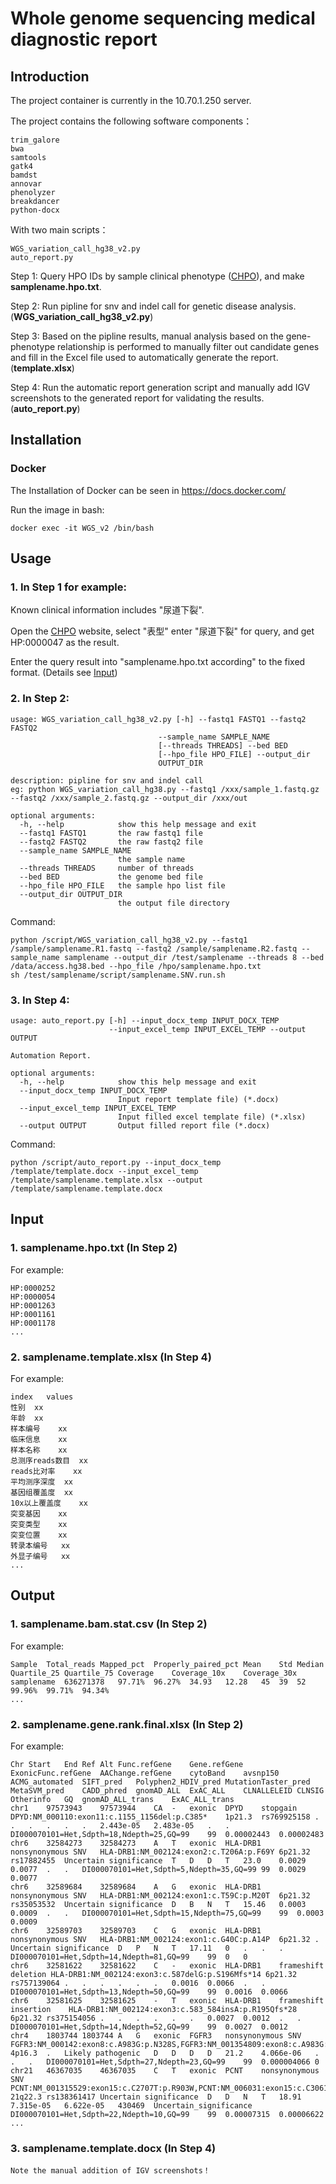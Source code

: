 # Whole genome sequencing medical diagnostic report

## Introduction

The project container is currently in the 10.70.1.250 server.

The project contains the following software components：

    trim_galore
    bwa
    samtools
    gatk4
    bamdst
    annovar
    phenolyzer
    breakdancer
    python-docx

With two main scripts：

    WGS_variation_call_hg38_v2.py
    auto_report.py

Step 1: Query HPO IDs by sample clinical phenotype ([CHPO](https://www.chinahpo.net/chpo/#/search)), and make
**samplename.hpo.txt**.

Step 2: Run pipline for snv and indel call for genetic disease analysis. (**WGS_variation_call_hg38_v2.py**)

Step 3: Based on the pipline results, manual analysis based on the gene-phenotype relationship is performed to manually
filter out candidate genes and fill in the Excel file used to automatically generate the report. (**template.xlsx**)

Step 4: Run the automatic report generation script and manually add IGV screenshots to the generated report for
validating the results. (**auto_report.py**)

## Installation

### Docker

The Installation of Docker can be seen in https://docs.docker.com/

Run the image in bash:

    docker exec -it WGS_v2 /bin/bash

## Usage

### 1. In Step 1 for example:

Known clinical information includes "尿道下裂".

Open the [CHPO](https://www.chinahpo.net/chpo/#/search) website, select "表型" enter "尿道下裂" for query, and get HP:0000047
as the result.

Enter the query result into "samplename.hpo.txt according" to the fixed format. (Details see [Input](#Input))

### 2. In Step 2:

    usage: WGS_variation_call_hg38_v2.py [-h] --fastq1 FASTQ1 --fastq2 FASTQ2
                                     --sample_name SAMPLE_NAME
                                     [--threads THREADS] --bed BED
                                     [--hpo_file HPO_FILE] --output_dir
                                     OUTPUT_DIR

    description: pipline for snv and indel call
    eg: python WGS_variation_call_hg38.py --fastq1 /xxx/sample_1.fastq.gz --fastq2 /xxx/sample_2.fastq.gz --output_dir /xxx/out 

    optional arguments:
      -h, --help            show this help message and exit
      --fastq1 FASTQ1       the raw fastq1 file
      --fastq2 FASTQ2       the raw fastq2 file
      --sample_name SAMPLE_NAME
                            the sample name
      --threads THREADS     number of threads
      --bed BED             the genome bed file
      --hpo_file HPO_FILE   the sample hpo list file
      --output_dir OUTPUT_DIR
                            the output file directory

Command:

    python /script/WGS_variation_call_hg38_v2.py --fastq1 /sample/samplename.R1.fastq --fastq2 /sample/samplename.R2.fastq --sample_name samplename --output_dir /test/samplename --threads 8 --bed /data/access.hg38.bed --hpo_file /hpo/samplename.hpo.txt
    sh /test/samplename/script/samplename.SNV.run.sh

### 3. In Step 4:

    usage: auto_report.py [-h] --input_docx_temp INPUT_DOCX_TEMP
                          --input_excel_temp INPUT_EXCEL_TEMP --output OUTPUT
    
    Automation Report.
    
    optional arguments:
      -h, --help            show this help message and exit
      --input_docx_temp INPUT_DOCX_TEMP
                            Input report template file) (*.docx)
      --input_excel_temp INPUT_EXCEL_TEMP
                            Input filled excel template file) (*.xlsx)
      --output OUTPUT       Output filled report file (*.docx)

Command:

    python /script/auto_report.py --input_docx_temp /template/template.docx --input_excel_temp /template/samplename.template.xlsx --output /template/samplename.template.docx

## Input

### 1. samplename.hpo.txt (In Step 2)

For example:

    HP:0000252
    HP:0000054
    HP:0001263
    HP:0001161
    HP:0001178
    ...

### 2. samplename.template.xlsx (In Step 4)

For example:

    index	values
    性别  xx
    年龄	xx
    样本编号	xx
    临床信息	xx
    样本名称	xx
    总测序reads数目	xx
    reads比对率	xx
    平均测序深度	xx
    基因组覆盖度	xx
    10x以上覆盖度	xx
    突变基因	xx
    突变类型	xx
    突变位置	xx
    转录本编号	xx
    外显子编号	xx
    ...

## Output

### 1. samplename.bam.stat.csv (In Step 2)

For example:

    Sample	Total_reads	Mapped_pct	Properly_paired_pct	Mean	Std	Median	Quartile_25	Quartile_75	Coverage	Coverage_10x	Coverage_30x
    samplename	636271378	97.71%	96.27%	34.93	12.28	45	39	52	99.96%	99.71%	94.34%
    ...

### 2. samplename.gene.rank.final.xlsx (In Step 2)

For example:

    Chr	Start	End	Ref	Alt	Func.refGene	Gene.refGene	ExonicFunc.refGene	AAChange.refGene	cytoBand	avsnp150	ACMG_automated	SIFT_pred	Polyphen2_HDIV_pred	MutationTaster_pred	MetaSVM_pred	CADD_phred	gnomAD_ALL	ExAC_ALL	CLNALLELEID	CLNSIG	Otherinfo	GQ	gnomAD_ALL_trans	ExAC_ALL_trans
    chr1	97573943	97573944	CA	-	exonic	DPYD	stopgain	DPYD:NM_000110:exon11:c.1155_1156del:p.C385*	1p21.3	rs769925158	.	.	.	.	.	.	2.443e-05	2.483e-05	.	.	DI000070101=Het,Sdpth=18,Ndepth=25,GQ=99	99	0.00002443	0.00002483
    chr6	32584273	32584273	A	T	exonic	HLA-DRB1	nonsynonymous SNV	HLA-DRB1:NM_002124:exon2:c.T206A:p.F69Y	6p21.32	rs17882455	Uncertain significance	T	D	D	T	23.0	0.0029	0.0077	.	.	DI000070101=Het,Sdpth=5,Ndepth=35,GQ=99	99	0.0029	0.0077
    chr6	32589684	32589684	A	G	exonic	HLA-DRB1	nonsynonymous SNV	HLA-DRB1:NM_002124:exon1:c.T59C:p.M20T	6p21.32	rs35053532	Uncertain significance	D	B	N	T	15.46	0.0003	0.0009	.	.	DI000070101=Het,Sdpth=15,Ndepth=75,GQ=99	99	0.0003	0.0009
    chr6	32589703	32589703	C	G	exonic	HLA-DRB1	nonsynonymous SNV	HLA-DRB1:NM_002124:exon1:c.G40C:p.A14P	6p21.32	.	Uncertain significance	D	P	N	T	17.11	0	.	.	.	DI000070101=Het,Sdpth=14,Ndepth=81,GQ=99	99	0	0
    chr6	32581622	32581622	C	-	exonic	HLA-DRB1	frameshift deletion	HLA-DRB1:NM_002124:exon3:c.587delG:p.S196Mfs*14	6p21.32	rs757139064	.	.	.	.	.	.	0.0016	0.0066	.	.	DI000070101=Het,Sdpth=13,Ndepth=50,GQ=99	99	0.0016	0.0066
    chr6	32581625	32581625	-	T	exonic	HLA-DRB1	frameshift insertion	HLA-DRB1:NM_002124:exon3:c.583_584insA:p.R195Qfs*28	6p21.32	rs375154056	.	.	.	.	.	.	0.0027	0.0012	.	.	DI000070101=Het,Sdpth=14,Ndepth=52,GQ=99	99	0.0027	0.0012
    chr4	1803744	1803744	A	G	exonic	FGFR3	nonsynonymous SNV	FGFR3:NM_000142:exon8:c.A983G:p.N328S,FGFR3:NM_001354809:exon8:c.A983G:p.N328S,FGFR3:NM_001354810:exon8:c.A983G:p.N328S	4p16.3	.	Likely pathogenic	D	D	D	D	21.2	4.066e-06	.	.	.	DI000070101=Het,Sdpth=27,Ndepth=23,GQ=99	99	0.000004066	0
    chr21	46367035	46367035	C	T	exonic	PCNT	nonsynonymous SNV	PCNT:NM_001315529:exon15:c.C2707T:p.R903W,PCNT:NM_006031:exon15:c.C3061T:p.R1021W	21q22.3	rs138361417	Uncertain significance	D	D	N	T	18.91	7.315e-05	6.622e-05	430469	Uncertain_significance	DI000070101=Het,Sdpth=22,Ndepth=10,GQ=99	99	0.00007315	0.00006622
    ...

### 3. samplename.template.docx (In Step 4)

    Note the manual addition of IGV screenshots！